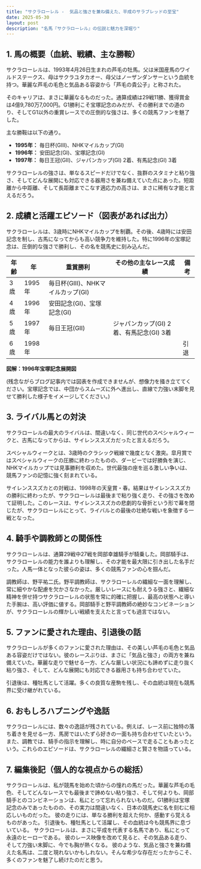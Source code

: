 ```yaml
---
title: "サクラローレル -  気品と強さを兼ね備えた、平成のサラブレッドの至宝"
date: 2025-05-30
layout: post
description: "名馬『サクラローレル』の伝説と魅力を深堀り"
---
```


## 1. 馬の概要（血統、戦績、主な勝鞍）

サクラローレルは、1993年4月26日生まれの芦毛の牡馬。父は米国産馬のワイルドステークス、母はサクラユタカオー、母父はノーザンダンサーという血統を持つ。華麗な芦毛の毛色と気品ある容姿から「芦毛の貴公子」と称された。  

そのキャリアは、まさに華麗なるものだった。通算成績は29戦11勝、獲得賞金は4億9,780万7,000円。G1勝利こそ宝塚記念のみだが、その勝利までの道のり、そしてG1以外の重賞レースでの圧倒的な強さは、多くの競馬ファンを魅了した。

主な勝鞍は以下の通り。

* **1995年：** 毎日杯(GIII)、NHKマイルカップ(GI)
* **1996年：** 安田記念(GI)、宝塚記念(GI)
* **1997年：** 毎日王冠(GII)、ジャパンカップ(GI) 2着、有馬記念(GI) 3着


サクラローレルの強さは、単なるスピードだけでなく、抜群のスタミナと粘り強さ、そしてどんな展開にも対応できる器用さを兼ね備えていた点にあった。短距離から中距離、そして長距離までこなす適応力の高さは、まさに稀有な才能と言えるだろう。


## 2. 成績と活躍エピソード（図表があれば出力）


サクラローレルは、3歳時にNHKマイルカップを制覇。その後、4歳時には安田記念を制し、古馬になってからも高い競争力を維持した。特に1996年の宝塚記念は、圧倒的な強さで勝利し、その名を競馬史に刻み込んだ。

| 年齢 | 年 | 重賞勝利 | その他の主なレース成績 | 備考 |
|---|---|---|---|---|
| 3歳 | 1995年 | 毎日杯(GIII)、NHKマイルカップ(GI) |  |  |
| 4歳 | 1996年 | 安田記念(GI)、宝塚記念(GI) |  |  |
| 5歳 | 1997年 | 毎日王冠(GII) | ジャパンカップ(GI) 2着、有馬記念(GI) 3着 |  |
| 6歳 | 1998年 |  |  |引退 |


**図解：1996年宝塚記念展開図**

(残念ながらブログ記事内では図表を作成できませんが、想像力を掻き立ててください。宝塚記念では、中団からスムーズに外へ進出し、直線で力強い末脚を見せて勝利した様子をイメージしてください。)


## 3. ライバル馬との対決


サクラローレルの最大のライバルは、間違いなく、同じ世代のスペシャルウィークと、古馬になってからは、サイレンススズカだったと言えるだろう。

スペシャルウィークとは、3歳時のクラシック戦線で幾度となく激突。皐月賞ではスペシャルウィークの圧勝に終わったものの、ダービーでは好勝負を演じ、NHKマイルカップでは見事勝利を収めた。世代最強の座を巡る激しい争いは、競馬ファンの記憶に強く刻まれている。

サイレンススズカとの対戦は、1998年の天皇賞・春。結果はサイレンススズカの勝利に終わったが、サクラローレルは最後まで粘り強く走り、その強さを改めて証明した。このレースは、サイレンススズカの悲劇的な骨折という形で幕を閉じたが、サクラローレルにとって、ライバルとの最後の壮絶な戦いを象徴する一戦となった。


## 4. 騎手や調教師との関係性


サクラローレルは、通算29戦中27戦を岡部幸雄騎手が騎乗した。岡部騎手は、サクラローレルの能力を誰よりも理解し、その才能を最大限に引き出した名手だった。人馬一体となった彼らの姿は、多くの競馬ファンの心を掴んだ。

調教師は、野平祐二氏。野平調教師は、サクラローレルの繊細な一面を理解し、常に細やかな配慮を欠かさなかった。厳しいレースにも耐えうる強さと、繊細な精神を併せ持つサクラローレルの状態を常に的確に把握し、最高の状態へと導いた手腕は、高い評価に値する。岡部騎手と野平調教師の絶妙なコンビネーションが、サクラローレルの輝かしい戦績を支えたと言っても過言ではない。


## 5. ファンに愛された理由、引退後の話


サクラローレルが多くのファンに愛された理由は、その美しい芦毛の毛色と気品ある容姿だけではない。彼のレースぶりは、まさに「気品と強さ」の両方を兼ね備えていた。華麗な走りで魅せる一方、どんな厳しい状況にも諦めずに走り抜く粘り強さ、そして、どんな展開にも対応できる器用さも持ち合わせていた。

引退後は、種牡馬として活躍。多くの良質な産駒を残し、その血統は現在も競馬界に受け継がれている。


## 6. おもしろハプニングや逸話


サクラローレルには、数々の逸話が残されている。例えば、レース前に独特の落ち着きを見せる一方、馬房ではいたずら好きの一面も持ち合わせていたという。また、調教では、騎手の指示を理解し、時に自分のペースで走ることもあったという。これらのエピソードは、サクラローレルの繊細さと賢さを物語っている。


## 7. 編集後記（個人的な視点からの総括）


サクラローレルは、私が競馬を始めた頃からの憧れの馬だった。華麗な芦毛の毛色、そしてどんなレースでも最後まで諦めない粘り強さ、そして何よりも、岡部騎手とのコンビネーションは、私にとって忘れられないものだ。G1勝利は宝塚記念のみであったものの、その実力は間違いなく、日本の競馬史に名を刻むに相応しいものだった。  彼の走りには、単なる勝利を超えた何か、感動すら覚えるものがあった。  引退後も、種牡馬として活躍し、その血統は今も競馬界に息づいている。  サクラローレルは、まさに平成を代表する名馬であり、私にとって永遠のヒーローである。  彼のレース映像を改めて見ると、その気品ある走り、そして力強い末脚に、今でも胸が熱くなる。  彼のような、気品と強さを兼ね備えた名馬は、二度と現れないかもしれない。そんな希少な存在だったからこそ、多くのファンを魅了し続けたのだと思う。
